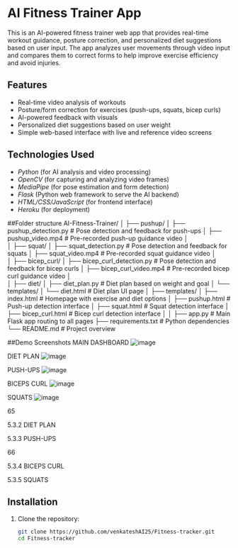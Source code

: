 # AI Fitness Trainer App

This is an AI-powered fitness trainer web app that provides real-time workout guidance, posture correction, and personalized diet suggestions based on user input. The app analyzes user movements through video input and compares them to correct forms to help improve exercise efficiency and avoid injuries.

## Features

- Real-time video analysis of workouts
- Posture/form correction for exercises (push-ups, squats, bicep curls)
- AI-powered feedback with visuals
- Personalized diet suggestions based on user weight
- Simple web-based interface with live and reference video screens

## Technologies Used

- *Python* (for AI analysis and video processing)
- *OpenCV* (for capturing and analyzing video frames)
- *MediaPipe* (for pose estimation and form detection)
- *Flask* (Python web framework to serve the AI backend)
- *HTML/CSS/JavaScript* (for frontend interface)
- *Heroku* (for deployment)

##Folder structure
AI-Fitness-Trainer/
│
├── pushup/
│   ├── pushup_detection.py              # Pose detection and feedback for push-ups
│   ├── pushup_video.mp4                 # Pre-recorded push-up guidance video
│   
│
├── squat/
│   ├── squat_detection.py               # Pose detection and feedback for squats
│   ├── squat_video.mp4                  # Pre-recorded squat guidance video
│   
│
├── bicep_curl/
│   ├── bicep_curl_detection.py          # Pose detection and feedback for bicep curls
│   ├── bicep_curl_video.mp4             # Pre-recorded bicep curl guidance video
│  
│
├── diet/
│   ├── diet_plan.py                     # Diet plan based on weight and goal
│   └── templates/
│       └── diet.html                    # Diet plan UI page
│
├── templates/
│   ├── index.html                       # Homepage with exercise and diet options
│   ├── pushup.html                      # Push-up detection interface
│   ├── squat.html                       # Squat detection interface
│   ├── bicep_curl.html                  # Bicep curl detection interface
│
│
├── app.py                               # Main Flask app routing to all pages
├── requirements.txt                     # Python dependencies
└── README.md                            # Project overview

##Demo Screenshots
MAIN DASHBOARD 
![image](https://github.com/user-attachments/assets/7f799d33-a2b4-432a-b79b-e6df5f7d0d27)

DIET PLAN 
 ![image](https://github.com/user-attachments/assets/a68cfadd-6cf2-41d0-8bea-afdaa14ab470)

PUSH-UPS 
![image](https://github.com/user-attachments/assets/0094ad1c-9892-4101-a049-051a874e7a09)

BICEPS CURL
![image](https://github.com/user-attachments/assets/2cc6d8bc-a6c0-4026-a824-a7a8d5f15661)

SQUATS
![image](https://github.com/user-attachments/assets/b9dea967-5ca6-4da7-a33e-4ec8df1fa2b5)


 
 
 
 
 
 
 
 
65 
 
5.3.2 DIET PLAN 
 
5.3.3 PUSH-UPS  
 
 
 
 
 
 
 
66 
 
5.3.4 BICEPS CURL 
 
 
5.3.5 SQUATS 
 
## Installation

1. Clone the repository:
   ```bash
   git clone https://github.com/venkateshAI25/Fitness-tracker.git
   cd Fitness-tracker
